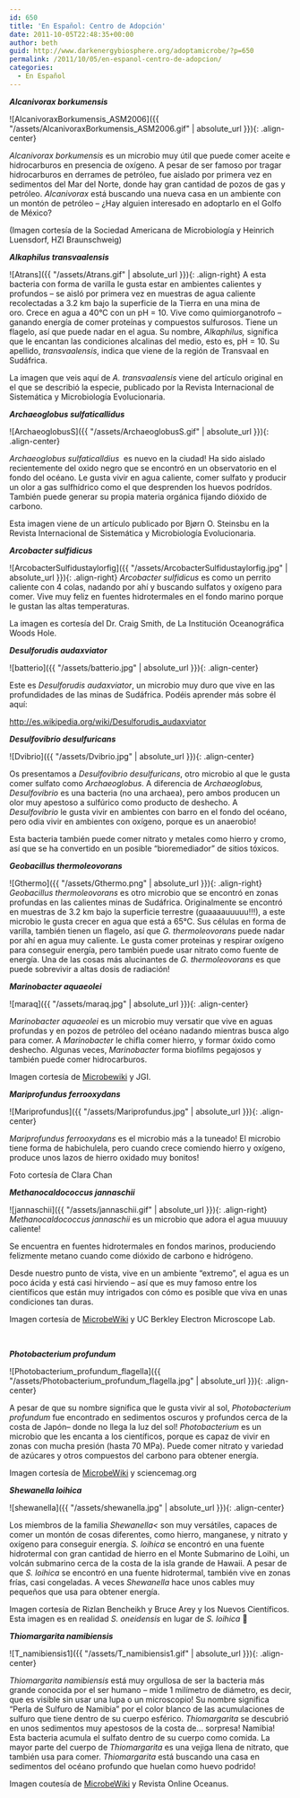```yaml
---
id: 650
title: 'En Español: Centro de Adopción'
date: 2011-10-05T22:48:35+00:00
author: beth
guid: http://www.darkenergybiosphere.org/adoptamicrobe/?p=650
permalink: /2011/10/05/en-espanol-centro-de-adopcion/
categories:
  - En Español
---
```

_**Alcanivorax borkumensis**_

![AlcanivoraxBorkumensis_ASM2006]({{ "/assets/AlcanivoraxBorkumensis_ASM2006.gif" | absolute_url }}){: .align-center}

_Alcanivorax borkumensis_ es un microbio muy útil que puede comer aceite e hidrocarburos en presencia de oxígeno. A pesar de ser famoso por tragar hidrocarburos en derrames de petróleo, fue aislado por primera vez en sedimentos del Mar del Norte, donde hay gran cantidad de pozos de gas y petróleo. _Alcanivorax_ está buscando una nueva casa en un ambiente con un montón de petróleo – ¿Hay alguien interesado en adoptarlo en el Golfo de México?

(Imagen cortesía de la Sociedad Americana de Microbiología y Heinrich Luensdorf, HZI Braunschweig)

_**Alkaphilus transvaalensis**_

![Atrans]({{ "/assets/Atrans.gif" | absolute_url }}){: .align-right} A esta bacteria con forma de varilla le gusta estar en ambientes calientes y profundos – se aisló por primera vez en muestras de agua caliente recolectadas a 3.2 km bajo la superficie de la Tierra en una mina de oro. Crece en agua a 40°C con un pH = 10. Vive como quimiorganotrofo – ganando energía de comer proteínas y compuestos sulfurosos. Tiene un flagelo, así que puede nadar en el agua. Su nombre, _Alkaphilus,_ significa que le encantan las condiciones alcalinas del medio, esto es, pH = 10. Su apellido, _transvaalensis_, indica que viene de la región de Transvaal en Sudáfrica.

La imagen que veis aquí de _A. transvaalensis_ viene del artículo original en el que se describió la especie, publicado por la Revista Internacional de Sistemática y Microbiología Evolucionaria.

_**Archaeoglobus sulfaticallidus**_

![ArchaeoglobusS]({{ "/assets/ArchaeoglobusS.gif" | absolute_url }}){: .align-center}

_Archaeoglobus sulfaticalldius_  es nuevo en la ciudad! Ha sido aislado recientemente del oxido negro que se encontró en un observatorio en el fondo del océano. Le gusta vivir en agua caliente, comer sulfato y producir un olor a gas sulfhídrico como el que desprenden los huevos podrídos. También puede generar su propia materia orgánica fijando dióxido de carbono.

Esta imagen viene de un artículo publicado por Bjørn O. Steinsbu en la Revista Internacional de Sistemática y Microbiología Evolucionaria.

_**Arcobacter sulfidicus**_

![ArcobacterSulfidustaylorfig]({{ "/assets/ArcobacterSulfidustaylorfig.jpg" | absolute_url }}){: .align-right} _Arcobacter sulfidicus_ es como un perrito caliente con 4 colas, nadando por ahí y buscando sulfatos y oxígeno para comer. Vive muy feliz en fuentes hidrotermales en el fondo marino porque le gustan las altas temperaturas.

La imagen es cortesía del Dr. Craig Smith, de La Institución Oceanográfica Woods Hole.

_**Desulforudis audaxviator**_

![batterio]({{ "/assets/batterio.jpg" | absolute_url }}){: .align-center}

Este es _Desulforudis audaxviator_, un microbio muy duro que vive en las profundidades de las minas de Sudáfrica. Podéis aprender más sobre él aquí:

<http://es.wikipedia.org/wiki/Desulforudis_audaxviator>

_**Desulfovibrio desulfuricans**_

![Dvibrio]({{ "/assets/Dvibrio.jpg" | absolute_url }}){: .align-center}

Os presentamos a _Desulfovibrio desulfuricans_, otro microbio al que le gusta comer sulfato como _Archaeoglobus_. A diferencia de _Archaeoglobus, Desulfovibrio_ es una bacteria (no una archaea), pero ambos producen un olor muy apestoso a sulfúrico como producto de deshecho. A _Desulfovibrio_ le gusta vivir en ambientes con barro en el fondo del océano, pero odia vivir en ambientes con oxígeno, porque es un anaerobio!

Esta bacteria también puede comer nitrato y metales como hierro y cromo, así que se ha convertido en un posible “bioremediador” de sitios tóxicos.

_**Geobacillus thermoleovorans**_

![Gthermo]({{ "/assets/Gthermo.png" | absolute_url }}){: .align-right} _Geobacillus thermoleovorans_ es otro microbio que se encontró en zonas profundas en las calientes minas de Sudáfrica. Originalmente se encontró en muestras de 3.2 km bajo la superficie terrestre (guaaaauuuuu!!!), a este microbio le gusta crecer en agua que está a 65°C. Sus células en forma de varilla, también tienen un flagelo, así que _G. thermoleovorans_ puede nadar por ahí en agua muy caliente. Le gusta comer proteinas y respirar oxígeno para conseguir energía, pero también puede usar nitrato como fuente de energía. Una de las cosas más alucinantes de _G. thermoleovorans_ es que puede sobrevivir a altas dosis de radiación!

_**Marinobacter aquaeolei**_

![maraq]({{ "/assets/maraq.jpg" | absolute_url }}){: .align-center}

_Marinobacter aquaeolei_ es un microbio muy versatir que vive en aguas profundas y en pozos de petróleo del océano nadando mientras busca algo para comer. A _Marinobacter_ le chifla comer hierro, y formar óxido como deshecho. Algunas veces, _Marinobacter_ forma biofilms pegajosos y también puede comer hidrocarburos.

Imagen cortesía de [Microbewiki](http://microbewiki.kenyon.edu/index.php/Marinobacter_aquaeolei) y JGI.

_**Mariprofundus ferrooxydans**_

![Mariprofundus]({{ "/assets/Mariprofundus.jpg" | absolute_url }}){: .align-center}

_Mariprofundus ferrooxydans_ es el microbio más a la tuneado! El microbio tiene forma de habichulela, pero cuando crece comiendo hierro y oxígeno, produce unos lazos de hierro oxidado muy bonitos!

Foto cortesía de Clara Chan

_**Methanocaldococcus jannaschii**_

![jannaschii]({{ "/assets/jannaschii.gif" | absolute_url }}){: .align-right} _Methanocaldococcus jannaschii_ es un microbio que adora el agua muuuuy caliente!

Se encuentra en fuentes hidrotermales en fondos marinos, produciendo felizmente metano cuando come dióxido de carbono e hidrógeno.

Desde nuestro punto de vista, vive en un ambiente “extremo”, el agua es un poco ácida y está casi hirviendo – así que es muy famoso entre los científicos que están muy intrigados con cómo es posible que viva en unas condiciones tan duras.

Imagen cortesía de [MicrobeWiki](http://microbewiki.kenyon.edu/index.php/Methanococcus_jannaschii) y UC Berkley Electron Microscope Lab.

&nbsp;

_**Photobacterium profundum**_

![Photobacterium_profundum_flagella]({{ "/assets/Photobacterium_profundum_flagella.jpg" | absolute_url }}){: .align-center}

A pesar de que su nombre significa que le gusta vivir al sol, _Photobacterium profundum_ fue encontrado en sedimentos oscuros y profundos cerca de la costa de Japón– donde no llega la luz del sol! _Photobacterium_ es un microbio que les encanta a los científicos, porque es capaz de vivir en zonas con mucha presión (hasta 70 MPa). Puede comer nitrato y variedad de azúcares y otros compuestos del carbono para obtener energía.

Imagen cortesía de [MicrobeWiki](http://microbewiki.kenyon.edu/index.php/Photobacterium_profundum) y sciencemag.org

_**Shewanella loihica**_

![shewanella]({{ "/assets/shewanella.jpg" | absolute_url }}){: .align-center}

Los miembros de la familia _Shewanella<_ son muy versátiles, capaces de comer un montón de cosas diferentes, como hierro, manganese, y nitrato y oxígeno para conseguir energía. _S. loihica_ se encontró en una fuente hidrotermal con gran cantidad de hierro en el Monte Submarino de Loihi, un volcán submarino cerca de la costa de la isla grande de Hawaii. A pesar de que _S. loihica_ se encontró en una fuente hidrotermal, también vive en zonas frías, casi congeladas. A veces _Shewanella_ hace unos cables muy pequeños que usa para obtener energía.

Imagen cortesía de Rizlan Bencheikh y Bruce Arey y los Nuevos Científicos. Esta imagen es en realidad _S. oneidensis_ en lugar de _S. loihica_ 🙂

_**Thiomargarita namibiensis**_

![T_namibiensis1]({{ "/assets/T_namibiensis1.gif" | absolute_url }}){: .align-center}

_Thiomargarita namibiensis_ está muy orgullosa de ser la bacteria más grande conocida por el ser humano – mide 1 milímetro de diámetro, es decir, que es visible sin usar una lupa o un microscopio! Su nombre significa “Perla de Sulfuro de Namibia” por el color blanco de las acumulaciones de sulfuro que tiene dentro de su cuerpo esférico. _Thiomargarita_ se descubrió en unos sedimentos muy apestosos de la costa de… sorpresa! Namibia! Esta bacteria acumula el sulfato dentro de su cuerpo como comida. La mayor parte del cuerpo de _Thiomargarita_ es una vejiga llena de nitrato, que también usa para comer. _Thiomargarita_ está buscando una casa en sedimentos del océano profundo que huelan como huevo podrido!


Imagen coutesía de [MicrobeWiki](http://microbewiki.kenyon.edu/index.php/Thiomargarita) y Revista Online Oceanus.
